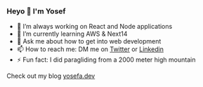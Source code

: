 ### Heyo 👋 I'm Yosef
- 🔭 I’m always working on React and Node applications
- 🌱 I’m currently learning AWS & Next14
- 💬 Ask me about how to get into web development
- 📫 How to reach me: DM me on  [Twitter](https://twitter.com/YosefAnajjar) or [Linkedin](https://www.linkedin.com/in/yosefanajjar/)
- ⚡ Fun fact: I did paragliding from a 2000 meter high mountain

Check out my blog [yosefa.dev](https://www.yosefa.dev/)
